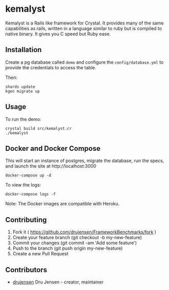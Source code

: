 # kemalyst

Kemalyst is a Rails like framework for Crystal.  It provides many of the same capabilities as rails, written in a language similar to ruby but is compiled to native binary.  It gives you C speed but Ruby ease.

## Installation

Create a pg database called `demo` and configure the `config/database.yml`
to provide the credentials to access the table.

Then:
```
shards update
kgen migrate up
```

## Usage

To run the demo:
```
crystal build src/kemalyst.cr
./kemalyst
```

## Docker and Docker Compose

This will start an instance of postgres, migrate the database, run the specs,
and launch the site at http://localhost:3000
```
docker-compose up -d
```

To view the logs:
```
docker-compose logs -f
```

Note: The Docker images are compatible with Heroku.  

## Contributing

1. Fork it ( https://github.com/drujensen/FrameworkBenchmarks/fork )
2. Create your feature branch (git checkout -b my-new-feature)
3. Commit your changes (git commit -am 'Add some feature')
4. Push to the branch (git push origin my-new-feature)
5. Create a new Pull Request

## Contributors

- [drujensen](https://github.com/drujensen) Dru Jensen - creator, maintainer
